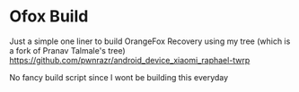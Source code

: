 # Ofox Build

Just a simple one liner to build OrangeFox Recovery using my tree (which is a fork of Pranav Talmale's tree) https://github.com/pwnrazr/android_device_xiaomi_raphael-twrp

No fancy build script since I wont be building this everyday